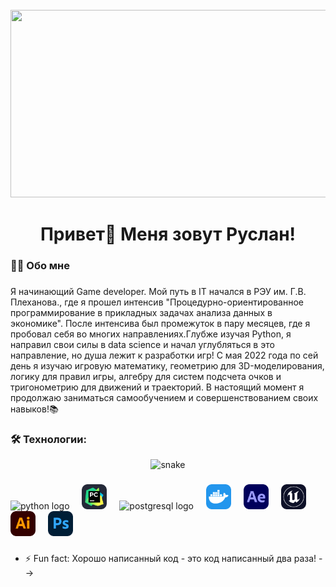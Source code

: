 <br clear="both">

<div align="center">
  <img height="300" width="600" src="https://media1.tenor.com/m/_EYOsX_1CUkAAAAC/pixel-night.gif"  />
</div>

###

<h1 align="center">Привет👋 Меня зовут Руслан!</h1>
<h3 align="left">👩‍💻  Обо мне</h3>

###

<p align="left">Я начинающий Game developer. Мой путь в IT начался в РЭУ им. Г.В. Плеханова., где я прошел интенсив "Процедурно-ориентированное программирование в прикладных задачах анализа данных в экономике". После интенсива был промежуток в пару месяцев, где я пробовал себя во многих направлениях.Глубже изучая Python, я направил свои силы в data science и начал углубляться в это направление, но душа лежит к разработки игр! С мая 2022 года по сей день я изучаю игровую математику, геометрию для 3D-моделирования, логику для правил игры, алгебру для систем подсчета очков и тригонометрию для движений и траекторий. В настоящий момент я продолжаю заниматься самообучением и совершенствованием своих навыков!📚 

<h3 align="left">🛠 Технологии:</h3>

<p align="center">
 <img width="600" src="https://raw.githubusercontent.com/FilimonovAlexey/FilimonovAlexey/17dfd27032004edae7d3290e44158ffdc15e4be0/assets/github-snake.svg" alt="snake"/>
</p>

###

<div align="left">
  
  <img src="https://skillicons.dev/icons?i=py" height="40" alt="python logo"  />
  <img width="12" />
  <img src="https://github.com/tandpfun/skill-icons/blob/main/icons/PyCharm-Dark.svg" height = "40" alt ="PyCharm logo"/>
  <img width="12" />
  <img src="https://skillicons.dev/icons?i=postgres" height="40" alt="postgresql logo"  />
  <img width="12" />
  <img src = "https://github.com/tandpfun/skill-icons/blob/main/icons/Docker.svg" height = "40" alt ="Docker logo"/>
  <img width = "12"/>
  <img src = "https://github.com/tandpfun/skill-icons/blob/main/icons/AfterEffects.svg" height = "40" alt "AfterEffects logo" />
  <img width = "12" />
  <img src="https://github.com/tandpfun/skill-icons/blob/main/icons/UnrealEngine.svg" height="40" alt="Unreal Engine ligi" />
  <img width ="12" />
  <img src="https://github.com/tandpfun/skill-icons/raw/main/icons/Illustrator.svg" height = "40" alt="Adobe Illustrator logo" />
  <img width="12" />
  <img src="https://github.com/tandpfun/skill-icons/raw/main/icons/Photoshop.svg" height = "40" alt="Photoshop logo"  />
  <img width="12" />
  
</div>


###
- ⚡ Fun fact: Хорошо написанный код - это код написанный два раза!
-->
